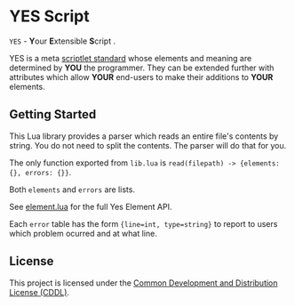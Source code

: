 # YES Script
`YES` - **Y**our **E**xtensible **S**cript .

YES is a meta [scriptlet standard][SPEC] whose elements and meaning are determined
by **YOU** the programmer. They can be extended further with attributes which
allow **YOUR** end-users to make their additions to **YOUR** elements.

## Getting Started
This Lua library provides a parser which reads an entire file's contents by string.
You do not need to split the contents. The parser will do that for you.

The only function exported from `lib.lua` is `read(filepath) -> {elements: {}, errors: {}}`.

Both `elements` and `errors` are lists.

See [element.lua](./src/element.lua) for the full Yes Element API.

Each `error` table has the form `{line=int, type=string}` to report to users
which problem ocurred and at what line.

## License
This project is licensed under the [Common Development and Distribution License (CDDL)][LEGAL].

[SPEC]: https://github.com/TheMaverickProgrammer/lua_yes_parser/blob/master/spec/README.md
[LEGAL]: https://github.com/TheMaverickProgrammer/lua_yes_parser/blob/master/legal/LICENSE.md